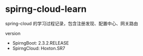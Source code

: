 # spirng-cloud-learn

spring-cloud 的学习过程记录，包含注册发现、配置中心、网关路由

version

- SpirngBoot: 2.3.2.RELEASE
- SpirngCloud: Hoxton.SR7
